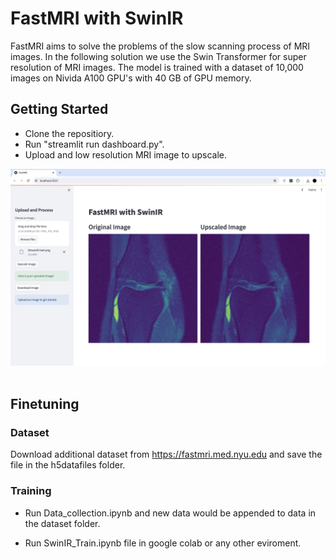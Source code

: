 # FastMRI with SwinIR

FastMRI aims to solve the problems of the slow scanning process of MRI images. In the following solution we use the Swin Transformer for super resolution of MRI images. The model is trained with a dataset of 10,000 images on Nivida A100 GPU's with 40 GB of GPU memory.

## Getting Started

- Clone the repositiory.
- Run "streamlit run dashboard.py".
- Upload and low resolution MRI image to upscale.

<img src="./dashboard.png" title="demo" alt="demo"/>&nbsp;


## Finetuning

### Dataset
Download additional dataset from https://fastmri.med.nyu.edu and save the file in the h5datafiles folder.

### Training

- Run Data_collection.ipynb and new data would be appended to data in the dataset folder.

- Run SwinIR_Train.ipynb file in google colab or any other eviroment. 
